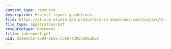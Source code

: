 ```yaml
---
content_type: resource
description: Project report guidelines.
file: https://ol-ocw-studio-app-production.s3.amazonaws.com/courses/1-101-introduction-to-civil-and-environmental-engineering-design-i-fall-2005/01a9d7b3a784b655c3bdd393c0062b50_labreport.pdf
file_type: application/pdf
resourcetype: Document
title: labreport.pdf
uid: 01a9d7b3-a784-b655-c3bd-d393c0062b50
---
```


